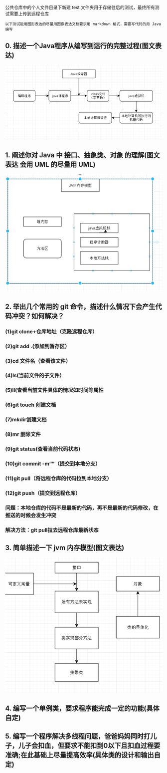 公共仓库中的个人文件目录下新建 test 文件夹用于存储往后的测试，最终所有测试需要上传到远程仓库

	以下测试能用图形表达的尽量用图像表达文档要求用 markdown 格式，需要写代码的用 Java 编写

## 0. 描述一个Java程序从编写到运行的完整过程(图文表达)
  ![01](https://github.com/MichaelCS00/HQ_JavaTrain/blob/master/Hunkchen_image/01.PNG)
## 1. 阐述你对 Java 中 接口、抽象类、对象 的理解(图文表达 会用 UML 的尽量用 UML)
  ![02](https://github.com/MichaelCS00/HQ_JavaTrain/blob/master/Hunkchen_image/02.png)
## 2. 举出几个常用的 git 命令，描述什么情况下会产生代码冲突？如何解决？
### (1)git clone+仓库地址（克隆远程仓库）
### (2)git add .(添加到暂存区）
### (3)cd 文件名（查看该文件）
### (4)ls(当前文件的子文件）
### (5)ll(查看当前文件具体的情况如时间等属性
### (6)git touch 创建文档
### (7)mkdir创建文档
### (8)mr 删除文件
### (9)git status(查看当前代码状态)
### (10)git commit -m“”（提交到本地分支）
### (11)git pull（将远程仓库的代码拉到本地分支）
### (12)git push（提交到远程仓库）
### 问题：本地仓库的代码不是最新的代码，再不是最新的代码修改，在推送的时候会发生冲突
### 解决方法：git pull拉去远程仓库最新状态
## 3. 简单描述一下 jvm 内存模型(图文表达)
  ![03](https://github.com/MichaelCS00/HQ_JavaTrain/blob/master/Hunkchen_image/03.png)
## 4. 编写一个单例类，要求程序能完成一定的功能(具体自定)
## 5. 编写一个程序解决多线程问题，爸爸妈妈同时打儿子，儿子会扣血，但要求不能扣到0以下且扣血过程要准确;在此基础上尽量提高效率(具体类的设计和输出自定)

